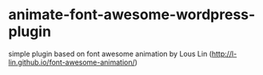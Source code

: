 # animate-font-awesome-wordpress-plugin
simple plugin based on font awesome animation by Lous Lin (http://l-lin.github.io/font-awesome-animation/) 
